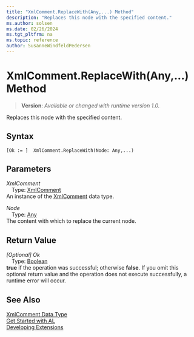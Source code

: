 ```yaml
---
title: "XmlComment.ReplaceWith(Any,...) Method"
description: "Replaces this node with the specified content."
ms.author: solsen
ms.date: 02/26/2024
ms.tgt_pltfrm: na
ms.topic: reference
author: SusanneWindfeldPedersen
---
```

[//]: # (START>DO_NOT_EDIT)
[//]: # (IMPORTANT:Do not edit any of the content between here and the END>DO_NOT_EDIT.)
[//]: # (Any modifications should be made in the .xml files in the ModernDev repo.)
# XmlComment.ReplaceWith(Any,...) Method
> **Version**: _Available or changed with runtime version 1.0._

Replaces this node with the specified content.


## Syntax
```AL
[Ok := ]  XmlComment.ReplaceWith(Node: Any,...)
```
## Parameters
*XmlComment*  
&emsp;Type: [XmlComment](xmlcomment-data-type.md)  
An instance of the [XmlComment](xmlcomment-data-type.md) data type.  

*Node*  
&emsp;Type: [Any](../any/any-data-type.md)  
The content with which to replace the current node.  


## Return Value
*[Optional] Ok*  
&emsp;Type: [Boolean](../boolean/boolean-data-type.md)  
**true** if the operation was successful; otherwise **false**.   If you omit this optional return value and the operation does not execute successfully, a runtime error will occur.  


[//]: # (IMPORTANT: END>DO_NOT_EDIT)
## See Also
[XmlComment Data Type](xmlcomment-data-type.md)  
[Get Started with AL](../../devenv-get-started.md)  
[Developing Extensions](../../devenv-dev-overview.md)